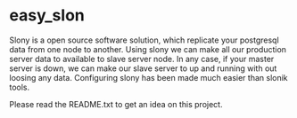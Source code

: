 easy_slon
=========

Slony is a open source software solution, which replicate your postgresql data from one node to another. Using slony we can make all our production server data to available to slave server node. In any case, if your master server is down, we can make our slave server to up and running with out loosing any data. Configuring slony has been made much easier than slonik tools.

Please read the README.txt to get an idea on this project.
